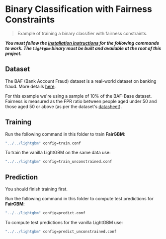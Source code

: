 Binary Classification with Fairness Constraints
===============================================
> Example of training a binary classifier with fairness constraints.

***You must follow the [installation instructions](https://lightgbm.readthedocs.io/en/latest/Installation-Guide.html)
for the following commands to work. The `lightgbm` binary must be built and available at the root of this project.***

Dataset
-------

The BAF (Bank Account Fraud) dataset is a real-world dataset on banking fraud.
More details [here](https://github.com/feedzai/bank-account-fraud).

For this example we're using a sample of 10% of the BAF-Base dataset.
Fairness is measured as the FPR ratio between people aged under 50 and those aged 50 or above (as per the dataset's
[datasheet](https://github.com/feedzai/bank-account-fraud/blob/main/documents/datasheet.pdf)).


Training
--------
Run the following command in this folder to train **FairGBM**:

```bash
"../../lightgbm" config=train.conf
```

To train the vanilla LightGBM on the same data use:
```bash
"../../lightgbm" config=train_unconstrained.conf
```

Prediction
----------

You should finish training first.

Run the following command in this folder to compute test predictions for **FairGBM**:

```bash
"../../lightgbm" config=predict.conf
```

To compute test predictions for the vanilla LightGBM use:
```bash
"../../lightgbm" config=predict_unconstrained.conf
```

